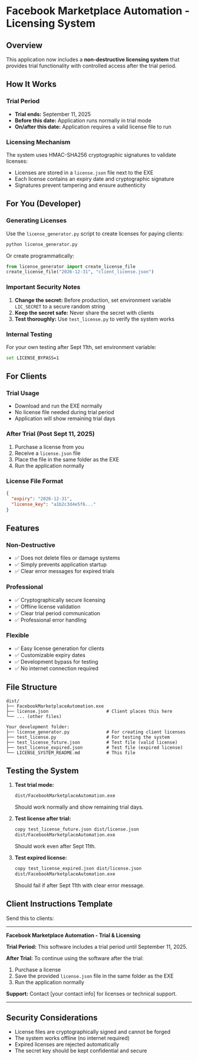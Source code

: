 # Facebook Marketplace Automation - Licensing System

## Overview

This application now includes a **non-destructive licensing system** that provides trial functionality with controlled access after the trial period.

## How It Works

### Trial Period
- **Trial ends:** September 11, 2025
- **Before this date:** Application runs normally in trial mode
- **On/after this date:** Application requires a valid license file to run

### Licensing Mechanism
The system uses HMAC-SHA256 cryptographic signatures to validate licenses:
- Licenses are stored in a `license.json` file next to the EXE
- Each license contains an expiry date and cryptographic signature
- Signatures prevent tampering and ensure authenticity

## For You (Developer)

### Generating Licenses
Use the `license_generator.py` script to create licenses for paying clients:

```bash
python license_generator.py
```

Or create programmatically:
```python
from license_generator import create_license_file
create_license_file("2026-12-31", "client_license.json")
```

### Important Security Notes
1. **Change the secret:** Before production, set environment variable `LIC_SECRET` to a secure random string
2. **Keep the secret safe:** Never share the secret with clients
3. **Test thoroughly:** Use `test_license.py` to verify the system works

### Internal Testing
For your own testing after Sept 11th, set environment variable:
```bash
set LICENSE_BYPASS=1
```

## For Clients

### Trial Usage
- Download and run the EXE normally
- No license file needed during trial period
- Application will show remaining trial days

### After Trial (Post Sept 11, 2025)
1. Purchase a license from you
2. Receive a `license.json` file
3. Place the file in the same folder as the EXE
4. Run the application normally

### License File Format
```json
{
  "expiry": "2026-12-31",
  "license_key": "a1b2c3d4e5f6..."
}
```

## Features

### Non-Destructive
- ✅ Does not delete files or damage systems
- ✅ Simply prevents application startup
- ✅ Clear error messages for expired trials

### Professional
- ✅ Cryptographically secure licensing
- ✅ Offline license validation
- ✅ Clear trial period communication
- ✅ Professional error handling

### Flexible
- ✅ Easy license generation for clients
- ✅ Customizable expiry dates
- ✅ Development bypass for testing
- ✅ No internet connection required

## File Structure
```
dist/
├── FacebookMarketplaceAutomation.exe
├── license.json                      # Client places this here
└── ... (other files)

Your development folder:
├── license_generator.py              # For creating client licenses
├── test_license.py                   # For testing the system
├── test_license_future.json          # Test file (valid license)
├── test_license_expired.json         # Test file (expired license)
└── LICENSE_SYSTEM_README.md          # This file
```

## Testing the System

1. **Test trial mode:**
   ```bash
   dist/FacebookMarketplaceAutomation.exe
   ```
   Should work normally and show remaining trial days.

2. **Test license after trial:**
   ```bash
   copy test_license_future.json dist/license.json
   dist/FacebookMarketplaceAutomation.exe
   ```
   Should work even after Sept 11th.

3. **Test expired license:**
   ```bash
   copy test_license_expired.json dist/license.json
   dist/FacebookMarketplaceAutomation.exe
   ```
   Should fail if after Sept 11th with clear error message.

## Client Instructions Template

Send this to clients:

---

**Facebook Marketplace Automation - Trial & Licensing**

**Trial Period:** This software includes a trial period until September 11, 2025.

**After Trial:** To continue using the software after the trial:
1. Purchase a license
2. Save the provided `license.json` file in the same folder as the EXE
3. Run the application normally

**Support:** Contact [your contact info] for licenses or technical support.

---

## Security Considerations

- License files are cryptographically signed and cannot be forged
- The system works offline (no internet required)
- Expired licenses are rejected automatically
- The secret key should be kept confidential and secure
